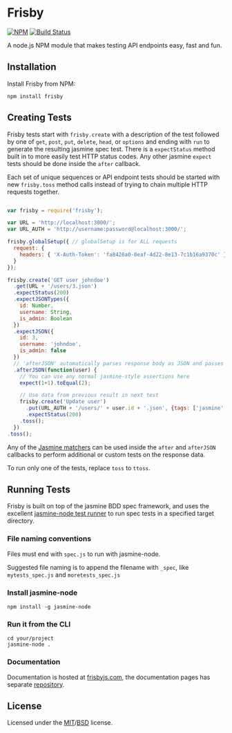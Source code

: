 # Frisby

[![NPM](https://nodei.co/npm/frisby.png)](https://nodei.co/npm/frisby/)
[![Build
Status](https://travis-ci.org/vlucas/frisby.png?branch=master)](https://travis-ci.org/vlucas/frisby)

A node.js NPM module that makes testing API endpoints easy, fast and fun.


## Installation

Install Frisby from NPM:

    npm install frisby


## Creating Tests

Frisby tests start with `frisby.create` with a description of the test followed by one of `get`, `post`, `put`, `delete`, `head`, or `options` and ending with `run` to generate the resulting jasmine spec test. There is a `expectStatus` method built in to more easily test HTTP status codes. Any other jasmine `expect` tests should be done inside the `after` callback.

Each set of unique sequences or API endpoint tests should be started with new `frisby.toss` method calls instead of trying to chain multiple HTTP requests together.

```javascript

var frisby = require('frisby');

var URL = 'http://localhost:3000/';
var URL_AUTH = 'http://username:password@localhost:3000/';

frisby.globalSetup({ // globalSetup is for ALL requests
  request: {
    headers: { 'X-Auth-Token': 'fa8426a0-8eaf-4d22-8e13-7c1b16a9370c' }
  }
});

frisby.create('GET user johndoe')
  .get(URL + '/users/3.json')
  .expectStatus(200)
  .expectJSONTypes({
    id: Number,
    username: String,
    is_admin: Boolean
  })
  .expectJSON({
    id: 3,
    username: 'johndoe',
    is_admin: false
  })
  // 'afterJSON' automatically parses response body as JSON and passes it as an argument
  .afterJSON(function(user) {
  	// You can use any normal jasmine-style assertions here
  	expect(1+1).toEqual(2);

  	// Use data from previous result in next test
    frisby.create('Update user')
      .put(URL_AUTH + '/users/' + user.id + '.json', {tags: ['jasmine', 'bdd']})
      .expectStatus(200)
    .toss();
  })
.toss();

```

Any of the [Jasmine matchers](http://jasmine.github.io/2.0/introduction.html#section-Matchers) can be used inside the `after` and `afterJSON` callbacks to perform additional or custom tests on the response data.

To run only one of the tests, replace `toss` to `ttoss`.

## Running Tests

Frisby is built on top of the jasmine BDD spec framework, and uses the excellent [jasmine-node test runner](https://github.com/mhevery/jasmine-node) to run spec tests in a specified target directory.  

### File naming conventions

Files must end with `spec.js` to run with jasmine-node.

Suggested file naming is to append the filename with `_spec`, like `mytests_spec.js` and `moretests_spec.js`

### Install jasmine-node

    npm install -g jasmine-node

### Run it from the CLI

    cd your/project
    jasmine-node .
    
### Documentation
Documentation is hosted at [frisbyjs.com](http://frisbyjs.com/), the documentation pages has separate [repository](https://github.com/vlucas/frisby-site).

## License
Licensed under the [MIT](http://opensource.org/licenses/MIT)/[BSD](http://opensource.org/licenses/BSD-3-Clause) license.
